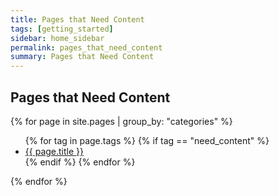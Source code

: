 ```yaml
---
title: Pages that Need Content
tags: [getting_started]
sidebar: home_sidebar
permalink: pages_that_need_content
summary: Pages that Need Content
---
```


## Pages that Need Content

<p>
  {% for page in site.pages | group_by: "categories" %}
  	<ul>
  	{% for tag in page.tags %}
  		{% if tag == "need_content" %}
    	<li><a href="{{page.url | relative_url}}">{{ page.title }}</a></li>
    	{% endif %}
    {% endfor %}
	</ul>
  {% endfor %}
</p>

<br>